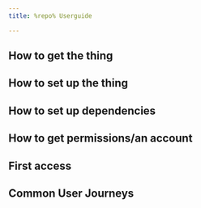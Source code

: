 ```yaml
---
title: %repo% Userguide

---
```


## How to get the thing

## How to set up the thing

## How to set up dependencies

## How to get permissions/an account

## First access

## Common User Journeys